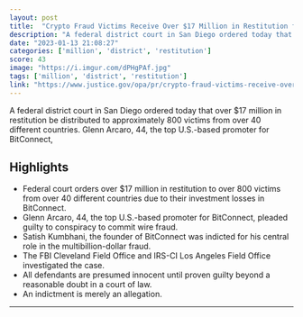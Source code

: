 ```yaml
---
layout: post
title:  "Crypto Fraud Victims Receive Over $17 Million in Restitution from BitConnect Scheme"
description: "A federal district court in San Diego ordered today that over $17 million in restitution be distributed to approximately 800 victims from over 40 different countries. Glenn Arcaro, 44, the top U.S.-based promoter for BitConnect,"
date: "2023-01-13 21:08:27"
categories: ['million', 'district', 'restitution']
score: 43
image: "https://i.imgur.com/dPHgPAf.jpg"
tags: ['million', 'district', 'restitution']
link: "https://www.justice.gov/opa/pr/crypto-fraud-victims-receive-over-17-million-restitution-bitconnect-scheme"
---
```


A federal district court in San Diego ordered today that over $17 million in restitution be distributed to approximately 800 victims from over 40 different countries. Glenn Arcaro, 44, the top U.S.-based promoter for BitConnect,

## Highlights

- Federal court orders over $17 million in restitution to over 800 victims from over 40 different countries due to their investment losses in BitConnect.
- Glenn Arcaro, 44, the top U.S.-based promoter for BitConnect, pleaded guilty to conspiracy to commit wire fraud.
- Satish Kumbhani, the founder of BitConnect was indicted for his central role in the multibillion-dollar fraud.
- The FBI Cleveland Field Office and IRS-CI Los Angeles Field Office investigated the case.
- All defendants are presumed innocent until proven guilty beyond a reasonable doubt in a court of law.
- An indictment is merely an allegation.

---
